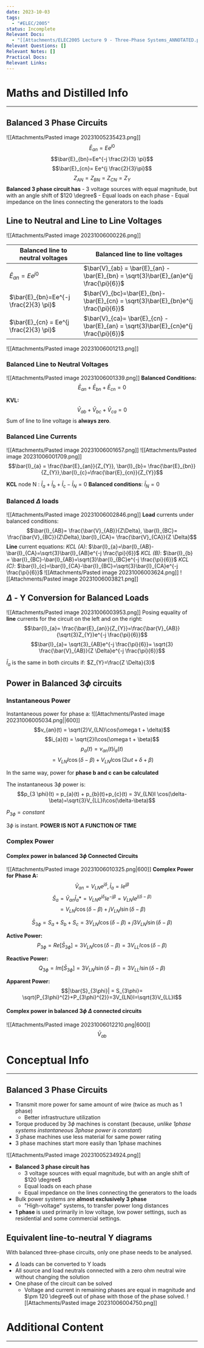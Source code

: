 ```yaml
---
date: 2023-10-03
tags:
  - "#ELEC/2005"
status: Incomplete
Relevant Docs:
  - "[[Attachments/ELEC2005 Lecture 9 - Three-Phase Systems_ANNOTATED.pdf]]"
Relevant Questions: []
Relevant Notes: []
Practical Docs: 
Relevant Links:
---
```

# Maths and Distilled Info
---
## Balanced 3 Phase Circuits
![[Attachments/Pasted image 20231005235423.png]]
$$\bar{E}_{an}=Ee^{j0}$$
$$\bar{E}_{bn}=Ee^{-j \frac{2}{3} \pi}$$
$$\bar{E}_{cn}= Ee^{j \frac{2}{3}\pi}$$
$$Z_{AN}=Z_{BN}=Z_{CN}=Z_{Y}$$
 **Balanced 3 phase circuit has**
	- 3 voltage sources with equal magnitude, but with an angle shift of $120 \degree$ 
	- Equal loads on each phase
	- Equal impedance on the lines connecting the generators to the loads

## Line to Neutral and Line to Line Voltages
![[Attachments/Pasted image 20231006000226.png]]

| Balanced line to neutral voltages       | Balanced line to line voltages                                                         |
| --------------------------------------- | -------------------------------------------------------------------------------------- |
| $\bar{E}_{an}=Ee^{j0}$                  | $\bar{V}_{ab} = \bar{E}_{an} - \bar{E}_{bn} = \sqrt{3}\bar{E}_{an}e^{j \frac{\pi}{6}}$ |
| $\bar{E}_{bn}=Ee^{-j \frac{2}{3} \pi}$  | $\bar{V}_{bc}=\bar{E}_{bn}-\bar{E}_{cn} = \sqrt{3}\bar{E}_{bn}e^{j \frac{\pi}{6}}$     |
| $\bar{E}_{cn} = Ee^{j \frac{2}{3} \pi}$ | $\bar{V}_{ca}= \bar{E}_{cn} - \bar{E}_{an} = \sqrt{3}\bar{E}_{cn}e^{j \frac{\pi}{6}}$                                                                                        |

![[Attachments/Pasted image 20231006001213.png]]

### Balanced Line to Neutral Voltages
![[Attachments/Pasted image 20231006001339.png]]
**Balanced Conditions:**
$$\bar{E}_{an}+\bar{E}_{bn}+\bar{E}_{cn}= 0$$

**KVL:**
$$\bar{V}_{ab}+\bar{V}_{bc}+ \bar{V}_{ca}= 0$$
Sum of line to line voltage is **always zero**.

### Balanced Line Currents
![[Attachments/Pasted image 20231006001657.png]]
![[Attachments/Pasted image 20231006001709.png]]
$$\bar{I}_{a} = \frac{\bar{E}_{an}}{Z_{Y}}, \bar{I}_{b}= \frac{\bar{E}_{bn}}{Z_{Y}},\bar{I}_{c}=\frac{\bar{E}_{cn}}{Z_{Y}}$$

**KCL** node N : $\bar{I}_{a}+\bar{I}_{b}+\bar{I}_{c}-\bar{I}_{N}=0$
**Balanced conditions**: $\bar{I}_{N}=0$


### Balanced $\Delta$ loads
![[Attachments/Pasted image 20231006002846.png]]
**Load** currents under balanced conditions:
$$\bar{I}_{AB}= \frac{\bar{V}_{AB}}{Z\Delta}, \bar{I}_{BC}= \frac{\bar{V}_{BC}}{Z\Delta},\bar{I}_{CA}= \frac{\bar{V}_{CA}}{Z \Delta}$$
**Line** current equations:
*KCL (A)*: $\bar{I}_{a}=\bar{I}_{AB}-\bar{I}_{CA}=\sqrt{3}\bar{I}_{AB}e^{-j \frac{\pi}{6}}$
*KCL (B)*: $\bar{I}_{b} = \bar{I}_{BC}-\bar{I}_{AB}=\sqrt{3}\bar{I}_{BC}e^{-j \frac{\pi}{6}}$
*KCL (C)*: $\bar{I}_{c}=\bar{I}_{CA}-\bar{I}_{BC}=\sqrt{3}\bar{I}_{CA}e^{-j \frac{\pi}{6}}$
![[Attachments/Pasted image 20231006003624.png]]
![[Attachments/Pasted image 20231006003821.png]]


## $\Delta$ - Y Conversion for Balanced Loads
![[Attachments/Pasted image 20231006003953.png]]
Posing equality of **line** currents for the circuit on the left and on the right:
$$\bar{I}_{a}= \frac{\bar{E}_{an}}{Z_{Y}}=\frac{\bar{V}_{AB}}{\sqrt{3}Z_{Y}}e^{-j \frac{\pi}{6}}$$
$$\bar{I}_{a}= \sqrt{3}_{AB}e^{-j \frac{\pi}{6}}= \sqrt{3} \frac{\bar{V}_{AB}}{Z \Delta}e^{-j \frac{\pi}{6}}$$

$\bar{I}_{a}$ is the same in both circuits if: $Z_{Y}=\frac{Z \Delta}{3}$

## Power in Balanced $3 \phi$ circuits

### Instantaneous Power
Instantaneous power for phase a:
![[Attachments/Pasted image 20231006005034.png||600]]
$$v_{an}(t) = \sqrt{2}V_{LN}\cos(\omega t + \delta)$$
$$i_{a}(t) = \sqrt{2}I\cos(\omega t + \beta)$$
$$p_{a}(t) = v_{an}(t)i_{a}(t)$$
$$=V_{LN}I\cos(\delta-\beta)+V_{LN}I\cos(2 \omega t + \delta + \beta)$$

In the same way, power for **phase b and c can be calculated**

The instantaneous $3\phi$ power is:
$$p_{3 \phi}(t) = p_{a}(t) + p_{b}(t)+p_{c}(t) = 3V_{LN}I \cos(\delta-\beta)=\sqrt{3}V_{LL}I\cos(\delta-\beta)$$

$P_{3 \phi} = constant$

$3 \phi$ is instant. **POWER IS NOT A FUNCTION OF TIME**

### Complex Power

#### Complex power in balanced $3 \phi$ Connected Circuits
![[Attachments/Pasted image 20231006010325.png|600]]
**Complex Power for Phase A:**
$$\bar{V}_{an}=V_{LN}e^{j \delta},\bar{I}_{a}=Ie^{j \beta}$$
$$\bar{S}_{a}=\bar{V}_{an}\bar{I}_{a}*=V_{LN}e^{j \delta}Ie^{-j \beta}=V_{LN}Ie^{j(\delta-\beta)}$$
$$=V_{LN}I\cos(\delta-\beta) + j V_{LN}I\sin(\delta-\beta)$$

$$\bar{S}_{3\phi}=S_{a}+S_{b}+S_{c} = 3V_{LN}I\cos(\delta-\beta)+j3V_{LN}I\sin(\delta-\beta)$$

**Active Power:**
$$P_{3\phi}=Re[\bar{S}_{3\phi}]=3V_{LN}I\cos(\delta-\beta)=3V_{LL}I\cos(\delta-\beta)$$

**Reactive Power:**
$$Q_{3\phi}=Im[\bar{S}_{3\phi}]=3V_{LN}I\sin (\delta-\beta) = 3V_{LL}I\sin(\delta-\beta)$$

**Apparent Power:**
$$|\bar{S}_{3\phi}| = S_{3\phi}= \sqrt{P_{3\phi}^{2}+P_{3\phi}^{2}}=3V_{LN}I=\sqrt{3}V_{LL}I$$


#### Complex power in balanced $3 \phi$ $\Delta$ connected circuits
![[Attachments/Pasted image 20231006012210.png|600]]
$$\bar{V}_{ab}$$




# Conceptual Info
---
## Balanced 3 Phase Circuits
 - Transmit more power for same amount of wire (twice as much as 1 phase)
	 - Better infrastructure utilization
- Torque produced by $3 \phi$ machines is constant (because, *unlike 1phase systems instantaneous 3phase power is constant*)
- 3 phase machines use less material for same power rating
- 3 phase machines start more easily than 1phase machines

![[Attachments/Pasted image 20231005234924.png]]
- **Balanced 3 phase circuit has**
	- 3 voltage sources with equal magnitude, but with an angle shift of $120 \degree$ 
	- Equal loads on each phase
	- Equal impedance on the lines connecting the generators to the loads
- Bulk power systems are **almost exclusively 3 phase**
	- "High-voltage" systems, to transfer power long distances
- **1 phase** is used primarily in low voltage, low power settings, such as residential and some commercial settings.

## Equivalent line-to-neutral Y diagrams
With balanced three-phase circuits, only one phase needs to be analysed.
- $\Delta$ loads can be converted to Y loads
- All source and load neutrals connected with a zero ohm neutral wire without changing the solution
- One phase of the circuit can be solved
	- Voltage and current in remaining phases are equal in magnitude and $\pm 120 \degree$ out of phase with those of the phase solved.
![[Attachments/Pasted image 20231006004750.png]]




# Additional Content
---
